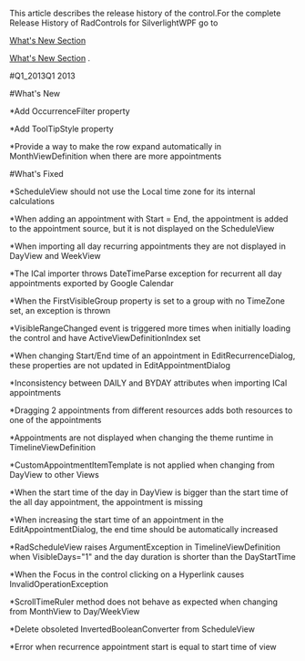 This article describes the release history of the control.For the complete Release History of RadControls for SilverlightWPF go to 
  		
[What's New Section](http://www.telerik.com/products/silverlight/whats-new.aspx)

[What's New Section](http://www.telerik.com/products/wpf/whats-new.aspx)
.

#Q1_2013Q1 2013

#What's New

*Add OccurrenceFilter property

*Add ToolTipStyle property

*Provide a way to make the row expand automatically in MonthViewDefinition when there are more appointments 

#What's Fixed

*ScheduleView should not use the Local time zone for its internal calculations

*When adding an appointment with Start = End, the appointment is added to the appointment source, but it is not displayed on the ScheduleView

*When importing all day recurring appointments they are not displayed in DayView and WeekView

*The ICal importer throws DateTimeParse exception for recurrent all day appointments exported by Google Calendar 

*When the FirstVisibleGroup property is set to a group with no TimeZone set, an exception is thrown 

*VisibleRangeChanged event is triggered more times when initially loading the control and have ActiveViewDefinitionIndex set

*When changing Start/End time of an appointment in EditRecurrenceDialog, these properties are not updated in EditAppointmentDialog 

*Inconsistency between DAILY and BYDAY attributes when importing ICal appointments 

*Dragging 2 appointments from different resources adds both resources to one of the appointments 

*Appointments are not displayed when changing the theme runtime in TimelineViewDefinition

*CustomAppointmentItemTemplate is not applied when changing from DayView to other Views 

*When the start time of the day in DayView is bigger than the start time of the all day appointment, the appointment is missing 

*When increasing the start time of an appointment in the EditAppointmentDialog, the end time should be automatically increased

*RadScheduleView raises ArgumentException in TimelineViewDefinition when VisibleDays="1" and the day duration is shorter than the DayStartTime

*When the Focus in the control clicking on a Hyperlink causes InvalidOperationException 

*ScrollTimeRuler method does not behave as expected when changing from MonthView to Day/WeekView 

*Delete obsoleted InvertedBooleanConverter from ScheduleView 

*Error when recurrence appointment start is equal to start time of view
